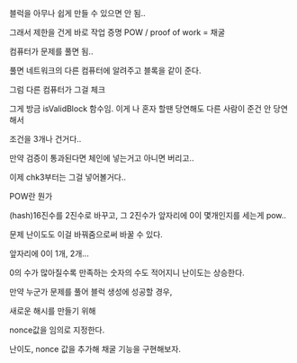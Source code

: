 블럭을 아무나 쉽게 만들 수 있으면 안 됨..

그래서 제한을 건게 바로 작업 증명 POW / proof of work = 채굴

컴퓨터가 문제를 풀면 됨..

풀면 네트워크의 다른 컴퓨터에 알려주고 블록을 같이 준다.

그럼 다른 컴퓨터가 그걸 체크

그게 방금 isValidBlock 함수임. 이게 나 혼자 할땐 당연해도 다른 사람이 준건 안 당연해서

조건을 3개나 건거다..

만약 검증이 통과된다면 체인에 넣는거고 아니면 버리고..

이제 chk3부터는 그걸 넣어볼거다..

POW란 뭔가

(hash)16진수를 2진수로 바꾸고, 그 2진수가 앞자리에 0이 몇개인지를 세는게 pow..

문제 난이도도 이걸 바꿔줌으로써 바꿀 수 있다.

앞자리에 0이 1개, 2개...

0의 수가 많아질수록 만족하는 숫자의 수도 적어지니 난이도는 상승한다.

만약 누군가 문제를 풀어 블럭 생성에 성공할 경우,

새로운 해시를 만들기 위해

nonce값을 임의로 지정한다.

난이도, nonce 값을 추가해 채굴 기능을 구현해보자.


